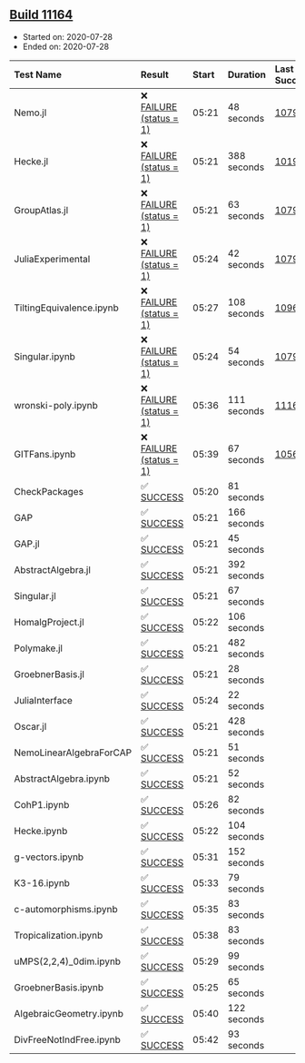 ## [Build 11164](https://oscarci.mathematik.uni-kl.de/job/oscar/11164/)

* Started on: 2020-07-28
* Ended on: 2020-07-28

| Test Name    | Result | Start | Duration | Last Success | First Failure |
|:-------------|:-------|:------|:---------|:-------------|:--------------|
| Nemo.jl | ❌ [FAILURE (status = 1)](https://oscarci.mathematik.uni-kl.de/job/oscar/11164/artifact/logs/build-11164/Nemo.jl.log) | 05:21 | 48 seconds | [10790](https://oscarci.mathematik.uni-kl.de/job/oscar/10790/) | [10791](https://oscarci.mathematik.uni-kl.de/job/oscar/10791/) |
| Hecke.jl | ❌ [FAILURE (status = 1)](https://oscarci.mathematik.uni-kl.de/job/oscar/11164/artifact/logs/build-11164/Hecke.jl.log) | 05:21 | 388 seconds | [10197](https://oscarci.mathematik.uni-kl.de/job/oscar/10197/) | [10198](https://oscarci.mathematik.uni-kl.de/job/oscar/10198/) |
| GroupAtlas.jl | ❌ [FAILURE (status = 1)](https://oscarci.mathematik.uni-kl.de/job/oscar/11164/artifact/logs/build-11164/GroupAtlas.jl.log) | 05:21 | 63 seconds | [10790](https://oscarci.mathematik.uni-kl.de/job/oscar/10790/) | [10791](https://oscarci.mathematik.uni-kl.de/job/oscar/10791/) |
| JuliaExperimental | ❌ [FAILURE (status = 1)](https://oscarci.mathematik.uni-kl.de/job/oscar/11164/artifact/logs/build-11164/JuliaExperimental.log) | 05:24 | 42 seconds | [10790](https://oscarci.mathematik.uni-kl.de/job/oscar/10790/) | [10791](https://oscarci.mathematik.uni-kl.de/job/oscar/10791/) |
| TiltingEquivalence.ipynb | ❌ [FAILURE (status = 1)](https://oscarci.mathematik.uni-kl.de/job/oscar/11164/artifact/logs/build-11164/TiltingEquivalence.ipynb.log) | 05:27 | 108 seconds | [10962](https://oscarci.mathematik.uni-kl.de/job/oscar/10962/) | [10963](https://oscarci.mathematik.uni-kl.de/job/oscar/10963/) |
| Singular.ipynb | ❌ [FAILURE (status = 1)](https://oscarci.mathematik.uni-kl.de/job/oscar/11164/artifact/logs/build-11164/Singular.ipynb.log) | 05:24 | 54 seconds | [10790](https://oscarci.mathematik.uni-kl.de/job/oscar/10790/) | [10791](https://oscarci.mathematik.uni-kl.de/job/oscar/10791/) |
| wronski-poly.ipynb | ❌ [FAILURE (status = 1)](https://oscarci.mathematik.uni-kl.de/job/oscar/11164/artifact/logs/build-11164/wronski-poly.ipynb.log) | 05:36 | 111 seconds | [11162](https://oscarci.mathematik.uni-kl.de/job/oscar/11162/) | [11163](https://oscarci.mathematik.uni-kl.de/job/oscar/11163/) |
| GITFans.ipynb | ❌ [FAILURE (status = 1)](https://oscarci.mathematik.uni-kl.de/job/oscar/11164/artifact/logs/build-11164/GITFans.ipynb.log) | 05:39 | 67 seconds | [10566](https://oscarci.mathematik.uni-kl.de/job/oscar/10566/) | [10567](https://oscarci.mathematik.uni-kl.de/job/oscar/10567/) |
| CheckPackages | ✅ [SUCCESS](https://oscarci.mathematik.uni-kl.de/job/oscar/11164/artifact/logs/build-11164/CheckPackages.log) | 05:20 | 81 seconds |  |  |
| GAP | ✅ [SUCCESS](https://oscarci.mathematik.uni-kl.de/job/oscar/11164/artifact/logs/build-11164/GAP.log) | 05:21 | 166 seconds |  |  |
| GAP.jl | ✅ [SUCCESS](https://oscarci.mathematik.uni-kl.de/job/oscar/11164/artifact/logs/build-11164/GAP.jl.log) | 05:21 | 45 seconds |  |  |
| AbstractAlgebra.jl | ✅ [SUCCESS](https://oscarci.mathematik.uni-kl.de/job/oscar/11164/artifact/logs/build-11164/AbstractAlgebra.jl.log) | 05:21 | 392 seconds |  |  |
| Singular.jl | ✅ [SUCCESS](https://oscarci.mathematik.uni-kl.de/job/oscar/11164/artifact/logs/build-11164/Singular.jl.log) | 05:21 | 67 seconds |  |  |
| HomalgProject.jl | ✅ [SUCCESS](https://oscarci.mathematik.uni-kl.de/job/oscar/11164/artifact/logs/build-11164/HomalgProject.jl.log) | 05:22 | 106 seconds |  |  |
| Polymake.jl | ✅ [SUCCESS](https://oscarci.mathematik.uni-kl.de/job/oscar/11164/artifact/logs/build-11164/Polymake.jl.log) | 05:21 | 482 seconds |  |  |
| GroebnerBasis.jl | ✅ [SUCCESS](https://oscarci.mathematik.uni-kl.de/job/oscar/11164/artifact/logs/build-11164/GroebnerBasis.jl.log) | 05:21 | 28 seconds |  |  |
| JuliaInterface | ✅ [SUCCESS](https://oscarci.mathematik.uni-kl.de/job/oscar/11164/artifact/logs/build-11164/JuliaInterface.log) | 05:24 | 22 seconds |  |  |
| Oscar.jl | ✅ [SUCCESS](https://oscarci.mathematik.uni-kl.de/job/oscar/11164/artifact/logs/build-11164/Oscar.jl.log) | 05:21 | 428 seconds |  |  |
| NemoLinearAlgebraForCAP | ✅ [SUCCESS](https://oscarci.mathematik.uni-kl.de/job/oscar/11164/artifact/logs/build-11164/NemoLinearAlgebraForCAP.log) | 05:21 | 51 seconds |  |  |
| AbstractAlgebra.ipynb | ✅ [SUCCESS](https://oscarci.mathematik.uni-kl.de/job/oscar/11164/artifact/logs/build-11164/AbstractAlgebra.ipynb.log) | 05:21 | 52 seconds |  |  |
| CohP1.ipynb | ✅ [SUCCESS](https://oscarci.mathematik.uni-kl.de/job/oscar/11164/artifact/logs/build-11164/CohP1.ipynb.log) | 05:26 | 82 seconds |  |  |
| Hecke.ipynb | ✅ [SUCCESS](https://oscarci.mathematik.uni-kl.de/job/oscar/11164/artifact/logs/build-11164/Hecke.ipynb.log) | 05:22 | 104 seconds |  |  |
| g-vectors.ipynb | ✅ [SUCCESS](https://oscarci.mathematik.uni-kl.de/job/oscar/11164/artifact/logs/build-11164/g-vectors.ipynb.log) | 05:31 | 152 seconds |  |  |
| K3-16.ipynb | ✅ [SUCCESS](https://oscarci.mathematik.uni-kl.de/job/oscar/11164/artifact/logs/build-11164/K3-16.ipynb.log) | 05:33 | 79 seconds |  |  |
| c-automorphisms.ipynb | ✅ [SUCCESS](https://oscarci.mathematik.uni-kl.de/job/oscar/11164/artifact/logs/build-11164/c-automorphisms.ipynb.log) | 05:35 | 83 seconds |  |  |
| Tropicalization.ipynb | ✅ [SUCCESS](https://oscarci.mathematik.uni-kl.de/job/oscar/11164/artifact/logs/build-11164/Tropicalization.ipynb.log) | 05:38 | 83 seconds |  |  |
| uMPS(2,2,4)_0dim.ipynb | ✅ [SUCCESS](https://oscarci.mathematik.uni-kl.de/job/oscar/11164/artifact/logs/build-11164/uMPS-2-2-4-_0dim.ipynb.log) | 05:29 | 99 seconds |  |  |
| GroebnerBasis.ipynb | ✅ [SUCCESS](https://oscarci.mathematik.uni-kl.de/job/oscar/11164/artifact/logs/build-11164/GroebnerBasis.ipynb.log) | 05:25 | 65 seconds |  |  |
| AlgebraicGeometry.ipynb | ✅ [SUCCESS](https://oscarci.mathematik.uni-kl.de/job/oscar/11164/artifact/logs/build-11164/AlgebraicGeometry.ipynb.log) | 05:40 | 122 seconds |  |  |
| DivFreeNotIndFree.ipynb | ✅ [SUCCESS](https://oscarci.mathematik.uni-kl.de/job/oscar/11164/artifact/logs/build-11164/DivFreeNotIndFree.ipynb.log) | 05:42 | 93 seconds |  |  |
